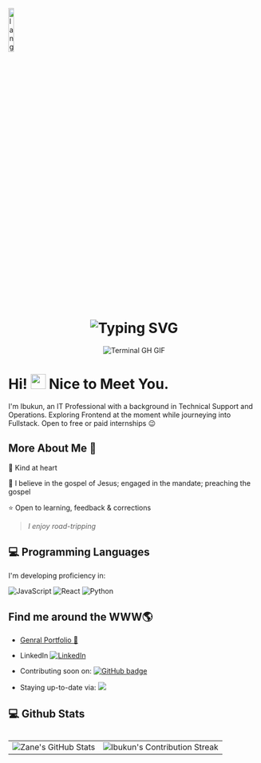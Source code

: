 <p align="left"><img width=15%" src="https://github.com/alansmathew/alansmathew/raw/master/lang.gif" alt="lang image here" /></p>

<div align="center">
    <h1><img src="https://readme-typing-svg.herokuapp.com?font=Jetbrains+mono&size=40&duration=3000&color=33FF33&center=true&vCenter=true&width=435&lines=Hey..+I'm+Ibukun;My+name+means;God's+Blessing;This+is..;..my+Github+profile..;" alt="Typing SVG"/></h1>
    <p><img src="termina-gh.gif" alt="Terminal GH GIF" /></p>
</div>

# Hi! <img src="https://media.giphy.com/media/hvRJCLFzcasrR4ia7z/giphy.gif" width="30px"> Nice to Meet You.

<!-- <img src="" alt="banner that says Ibukun Adepoju-Conde - code newbie"> -->
I'm Ibukun, an IT Professional with a background in Technical Support and Operations. Exploring Frontend at the moment while journeying into Fullstack. Open to free or paid internships :wink: 


## More About Me :woman:

:purple_heart: Kind at heart

:100: I believe in the gospel of Jesus; engaged in the mandate; preaching the gospel

:star: Open to learning, feedback & corrections


>*I enjoy road-tripping*

<h2 align="left" class="section-heading">💻 Programming Languages</h2>
<p> I'm developing proficiency in:</p>
<div align="left">
    <img src="https://img.shields.io/badge/JavaScript-F7DF1E?style=for-the-badge&logo=javascript&logoColor=black" alt="JavaScript"/>
    <img src="https://img.shields.io/badge/React-20232A?style=for-the-badge&logo=react&logoColor=61DAFB" alt="React"/>
   <img src="https://img.shields.io/badge/Python-3776AB?style=for-the-badge&logo=python&logoColor=white" alt="Python"/>
 

</div>


## Find me around the WWW🌎

<p align="center">
  
- <a href="https://ibukunadepojuconde.vzy.io/"> Genral Portfolio 💼</a>

- LinkedIn <a href="https://www.linkedin.com/in/ibukun-adepoju-conde">
    <img src="https://img.shields.io/badge/ibukunadepoju-conde-0077B5?style=for-the-badge&logo=linkedin&logoColor=white" alt="LinkedIn"/>
  </a>

- Contributing soon on: <a href="https://github.com/Ibeksconde?tab=followers">
    <img src="https://img.shields.io/github/followers/Ibeksconde?tab=followers?label=blue&logo=github&style=for-the-badge" alt="GitHub badge" />
  </a>


- Staying up-to-date via: <a href="http://twitter.com/ibukunconde">
    <img src="https://img.shields.io/twitter/follow/ibukunconde?label=Twitter&logo=twitter&style=for-the-badge" />
  </a>


<!-- - Lazy curating pluckyspiration on: <a href="https://www.youtube.com/channel/UC2-U73E-uyf_lNCDO0yENlQ?view_as=subscriber">YouTube</a> or <a href="https://predigt.dev/">Predigt</a> -->

</p>


<!-- ## Latest Blog Posts📩 -->
<!-- BLOG-POST-LIST:START -->

<!-- BLOG-POST-LIST:END -->

  
<div align="left">
<h2 align="left" class="section-heading"> 💻 Github Stats</h2>
 <table align="left" width="100%" height="100%" >
    <tr>
       <td><img style="border: none;" src="https://github-profile-summary-cards.vercel.app/api/cards/profile-details?username=Ibeksconde&theme=github_dark" alt="Zane's GitHub Stats"/></td>   
       <td><img style="border: none;" src="https://github-readme-streak-stats.herokuapp.com/?user=Ibeksconde&theme=merko" alt="Ibukun's Contribution Streak"/></td>
    </tr>
 </table>

 <table align="left" width="100%" height="100%" >
    <tr>
        <td><img style="border: none;" src="https://github-profile-summary-cards.vercel.app/api/cards/stats?username=Ibeksconde&theme=github_dark" alt="Ibukun's GitHub Stats"/></td>
        <td><img style="border: none;" src="https://github-profile-summary-cards.vercel.app/api/cards/productive-time?username=Ibeksconde&theme=github_dark&utcOffset=10" alt="Ibukun's GitHub Stats"/>
        <td><img style="border: none;" src="https://github-profile-summary-cards.vercel.app/api/cards/repos-per-language?username=Ibeksconde&theme=github_dark" alt="Ibukun's GitHub Stats"/></td>
        <td><img style="border: none;" src="https://github-profile-summary-cards.vercel.app/api/cards/most-commit-language?username=Ibeksconde&theme=github_dark" alt="Ibukun's GitHub Stats"/></td>
    </tr>
 </table>
</div>


<a href="">
  <img align="centre" src="https://github-readme-stats.vercel.app/api?username=Ibeksconde&count_private=true&include_all_commits=true&show_icons=true&title_color=007bff&text_color=e7e7e7&icon_color=007bff&bg_color=171c28" />
<a/>
  
## 🏆 GitHub Trophies

![](https://github-profile-trophy.vercel.app/?username=Ibeksconde&theme=discord&no-frame=true&no-bg=false&margin-w=4)




